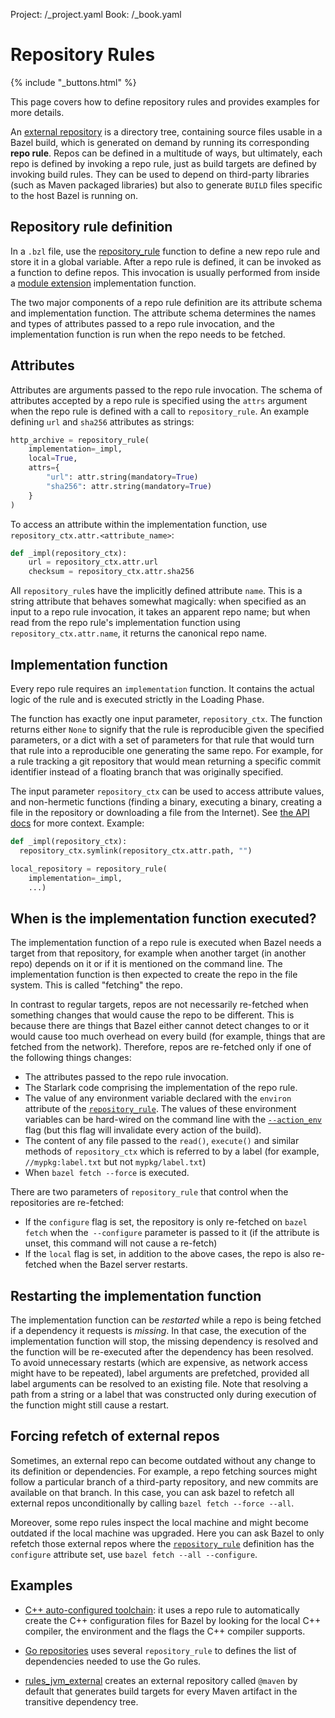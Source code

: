 Project: /_project.yaml
Book: /_book.yaml

# Repository Rules

{% include "_buttons.html" %}

This page covers how to define repository rules and provides examples for
more details.

An [external repository](/external/overview#repository) is a directory tree,
containing source files usable in a Bazel build, which is generated on demand by
running its corresponding **repo rule**. Repos can be defined in a multitude of
ways, but ultimately, each repo is defined by invoking a repo rule, just as
build targets are defined by invoking build rules. They can be used to depend on
third-party libraries (such as Maven packaged libraries) but also to generate
`BUILD` files specific to the host Bazel is running on.

## Repository rule definition

In a `.bzl` file, use the
[repository_rule](/rules/lib/globals/bzl#repository_rule) function to define a
new repo rule and store it in a global variable. After a repo rule is defined,
it can be invoked as a function to define repos. This invocation is usually
performed from inside a [module extension](/external/extension) implementation
function.

The two major components of a repo rule definition are its attribute schema and
implementation function. The attribute schema determines the names and types of
attributes passed to a repo rule invocation, and the implementation function is
run when the repo needs to be fetched.

## Attributes

Attributes are arguments passed to the repo rule invocation. The schema of
attributes accepted by a repo rule is specified using the `attrs` argument when
the repo rule is defined with a call to `repository_rule`. An example defining
`url` and `sha256` attributes as strings:

```python
http_archive = repository_rule(
    implementation=_impl,
    local=True,
    attrs={
        "url": attr.string(mandatory=True)
        "sha256": attr.string(mandatory=True)
    }
)
```

To access an attribute within the implementation function, use
`repository_ctx.attr.<attribute_name>`:

```python
def _impl(repository_ctx):
    url = repository_ctx.attr.url
    checksum = repository_ctx.attr.sha256
```

All `repository_rule`s have the implicitly defined attribute `name`. This is a
string attribute that behaves somewhat magically: when specified as an input to
a repo rule invocation, it takes an apparent repo name; but when read from the
repo rule's implementation function using `repository_ctx.attr.name`, it returns
the canonical repo name.

## Implementation function

Every repo rule requires an `implementation` function. It contains the
actual logic of the rule and is executed strictly in the Loading Phase.

The function has exactly one input parameter, `repository_ctx`. The function
returns either `None` to signify that the rule is reproducible given the
specified parameters, or a dict with a set of parameters for that rule that
would turn that rule into a reproducible one generating the same repo. For
example, for a rule tracking a git repository that would mean returning a
specific commit identifier instead of a floating branch that was originally
specified.

The input parameter `repository_ctx` can be used to
access attribute values, and non-hermetic functions (finding a binary,
executing a binary, creating a file in the repository or downloading a file
from the Internet). See [the API docs](/rules/lib/builtins/repository_ctx) for
more context. Example:

```python
def _impl(repository_ctx):
  repository_ctx.symlink(repository_ctx.attr.path, "")

local_repository = repository_rule(
    implementation=_impl,
    ...)
```

## When is the implementation function executed?

The implementation function of a repo rule is executed when Bazel needs a
target from that repository, for example when another target (in another
repo) depends on it or if it is mentioned on the command line. The
implementation function is then expected to create the repo in the file
system. This is called "fetching" the repo.

In contrast to regular targets, repos are not necessarily re-fetched when
something changes that would cause the repo to be different. This is
because there are things that Bazel either cannot detect changes to or it would
cause too much overhead on every build (for example, things that are fetched
from the network). Therefore, repos are re-fetched only if one of the
following things changes:

* The attributes passed to the repo rule invocation.
* The Starlark code comprising the implementation of the repo rule.
* The value of any environment variable declared with the `environ`
  attribute of the [`repository_rule`](/rules/lib/globals/bzl#repository_rule).
  The values of these environment variables can be hard-wired on the command
  line with the
  [`--action_env`](/reference/command-line-reference#flag--action_env)
  flag (but this flag will invalidate every action of the build).
* The content of any file passed to the `read()`, `execute()` and similar
  methods of `repository_ctx` which is referred to by a label (for example,
  `//mypkg:label.txt` but not `mypkg/label.txt`)
* When `bazel fetch --force` is executed.

There are two parameters of `repository_rule` that control when the repositories
are re-fetched:

* If the `configure` flag is set, the repository is only re-fetched on
  `bazel fetch` when the` --configure` parameter is passed to it (if the
  attribute is unset, this command will not cause a re-fetch)
* If the `local` flag is set, in addition to the above cases, the repo is
  also re-fetched when the Bazel server restarts.

## Restarting the implementation function

The implementation function can be _restarted_ while a repo is being
fetched if a dependency it requests is _missing_. In that case, the execution of
the implementation function will stop, the missing dependency is resolved and
the function will be re-executed after the dependency has been resolved. To
avoid unnecessary restarts (which are expensive, as network access might
have to be repeated), label arguments are prefetched, provided all
label arguments can be resolved to an existing file. Note that resolving
a path from a string or a label that was constructed only during execution
of the function might still cause a restart.

## Forcing refetch of external repos

Sometimes, an external repo can become outdated without any change to its
definition or dependencies. For example, a repo fetching sources might
follow a particular branch of a third-party repository, and new commits are
available on that branch. In this case, you can ask bazel to refetch all
external repos unconditionally by calling `bazel fetch --force --all`.

Moreover, some repo rules inspect the local machine and might become
outdated if the local machine was upgraded. Here you can ask Bazel to
only refetch those external repos where the
[`repository_rule`](/rules/lib/globals#repository_rule)
definition has the `configure` attribute set, use
`bazel fetch --all --configure`.

## Examples

- [C++ auto-configured toolchain](https://cs.opensource.google/bazel/bazel/+/master:tools/cpp/cc_configure.bzl;drc=644b7d41748e09eff9e47cbab2be2263bb71f29a;l=176):
  it uses a repo rule to automatically create the
  C++ configuration files for Bazel by looking for the local C++ compiler, the
  environment and the flags the C++ compiler supports.

- [Go repositories](https://github.com/bazelbuild/rules_go/blob/67bc217b6210a0922d76d252472b87e9a6118fdf/go/private/go_repositories.bzl#L195)
  uses several `repository_rule` to defines the list of dependencies
  needed to use the Go rules.

- [rules_jvm_external](https://github.com/bazelbuild/rules_jvm_external) creates
  an external repository called `@maven` by default that generates build targets
  for every Maven artifact in the transitive dependency tree.
